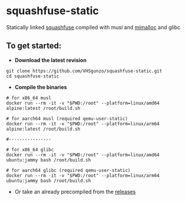 # squashfuse-static

Statically linked [squashfuse](https://github.com/vasi/squashfuse) compiled with musl and [mimalloc](https://github.com/microsoft/mimalloc) and glibc

## To get started:
* **Download the latest revision**
```
git clone https://github.com/VHSgunzo/squashfuse-static.git
cd squashfuse-static
```

* **Compile the binaries**
```
# for x86_64 musl
docker run --rm -it -v "$PWD:/root" --platform=linux/amd64 alpine:latest /root/build.sh

# for aarch64 musl (required qemu-user-static)
docker run --rm -it -v "$PWD:/root" --platform=linux/arm64 alpine:latest /root/build.sh

#----------------

# for x86_64 glibc
docker run --rm -it -v "$PWD:/root" --platform=linux/amd64 ubuntu:jammy bash /root/build.sh

# for aarch64 glibc (required qemu-user-static)
docker run --rm -it -v "$PWD:/root" --platform=linux/arm64 ubuntu:jammy bash /root/build.sh
```

* Or take an already precompiled from the [releases](https://github.com/VHSgunzo/squashfuse-static/releases)
